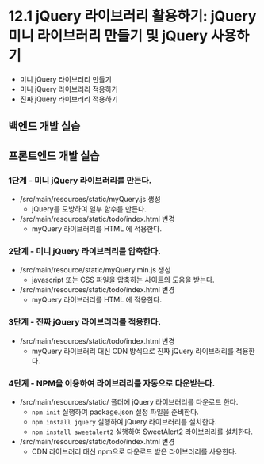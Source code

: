 # 12.1 jQuery 라이브러리 활용하기: jQuery 미니 라이브러리 만들기 및 jQuery 사용하기

- 미니 jQuery 라이브러리 만들기
- 미니 jQuery 라이브러리 적용하기
- 진짜 jQuery 라이브러리 적용하기

## 백엔드 개발 실습



## 프론트엔드 개발 실습

### 1단계 - 미니 jQuery 라이브러리를 만든다.

- /src/main/resources/static/myQuery.js 생성
  - jQuery를 모방하여 일부 함수를 만든다.
- /src/main/resources/static/todo/index.html 변경
  - myQuery 라이브러리를 HTML 에 적용한다.

### 2단계 - 미니 jQuery 라이브러리를 압축한다.

- /src/main/resource/static/myQuery.min.js 생성
  - javascript 또는 CSS 파일을 압축하는 사이트의 도움을 받는다.
- /src/main/resources/static/todo/index.html 변경
  - myQuery 라이브러리를 HTML 에 적용한다.

### 3단계 - 진짜 jQuery 라이브러리를 적용한다.

- /src/main/resources/static/todo/index.html 변경
  - myQuery 라이브러리 대신 CDN 방식으로 진짜 jQuery 라이브러리를 적용한다.

### 4단계 - NPM을 이용하여 라이브러리를 자동으로 다운받는다.

- /src/main/resources/static/ 폴더에 jQuery 라이브러리를 다운로드 한다.
  - `npm init` 실행하여 package.json 설정 파일을 준비한다.
  - `npm install jquery` 실행하여 jQuery 라이브러리를 설치한다.
  - `npm install sweetalert2` 실행하여 SweetAlert2 라이브러리를 설치한다.
- /src/main/resources/static/todo/index.html 변경
  - CDN 라이브러리 대신 npm으로 다운로드 받은 라이브러리를 사용한다.






#
